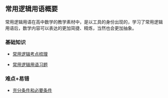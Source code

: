 ## 常用逻辑用语概要<!-- {docsify-ignore} -->

常用逻辑用语在高中数学的教学素材中，是以工具的身份出现的，学习了常用逻辑用语后，数学内容可以表达的更加简捷、精炼，当然也会更加抽象。

### 基础知识

* <a  href="http://www.cnblogs.com/wanghai0666/p/7327948.html"  target="_blank">常用逻辑考点梳理</a>

* <a  href=" http://www.cnblogs.com/wanghai0666/p/6726500.html"  target="_blank">常用逻辑用语习题</a>

### 难点+易错

* <a  href="https://www.cnblogs.com/wanghai0666/p/7620427.html"  target="_blank">充分条件和必要条件</a>
